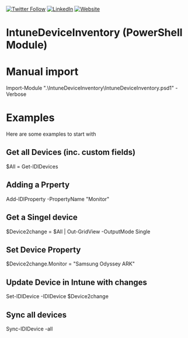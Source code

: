[![Twitter Follow](https://img.shields.io/badge/Twitter-1DA1F2?style=for-the-badge&logo=twitter&logoColor=white)](https://twitter.com/FlorianSLZ/)  [![LinkedIn](https://img.shields.io/badge/LinkedIn-0077B5?style=for-the-badge&logo=linkedin&logoColor=white)](https://www.linkedin.com/in/fsalzmann/)  [![Website](https://img.shields.io/badge/website-000000?style=for-the-badge&logo=About.me&logoColor=white)](https://scloud.work/en/about)

# IntuneDeviceInventory (PowerShell Module)



# Manual import
Import-Module ".\IntuneDeviceInventory\IntuneDeviceInventory.psd1" -Verbose

# Examples
Here are some examples to start with

## Get all Devices (inc. custom fields)
$All = Get-IDIDevices

## Adding a Prperty
Add-IDIProperty -PropertyName "Monitor"

## Get a Singel device
$Device2change = $All | Out-GridView -OutputMode Single

## Set Device Property
$Device2change.Monitor = "Samsung Odyssey ARK"

## Update Device in Intune with changes
Set-IDIDevice -IDIDevice $Device2change

## Sync all devices
Sync-IDIDevice -all